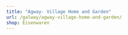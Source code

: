 ```yaml
---
title: "Agway- Village Home and Garden"
url: /galway/agway-village-home-and-garden/
shop: Eisenwaren
---
```

